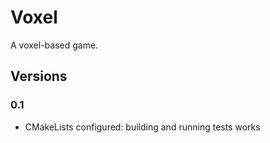 # Voxel
A voxel-based game.

<!-- ## Getting Started -->
<!-- ### Prerequisites -->
<!-- ### Installing -->

<!-- ## Implementation Details -->

## Versions
### 0.1
- CMakeLists configured: building and running tests works
